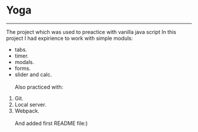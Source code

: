 # Yoga
****
The project which was used to preactice with vanilla java script
In this project I had expirience to work with simple moduls:
- tabs.
- timer.
- modals.
- forms.
- slider and calc.\
\
Also practiced with:
1. Git.
2. Local server.
3. Webpack.\
\
And added first README file:)
